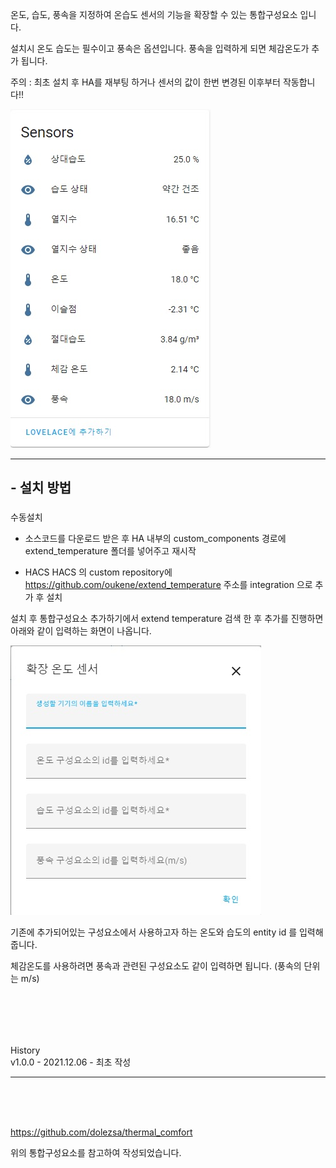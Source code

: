 
온도, 습도, 풍속을 지정하여 온습도 센서의 기능을 확장할 수 있는 통합구성요소 입니다.


설치시 온도 습도는 필수이고 풍속은 옵션입니다. 풍속을 입력하게 되면 체감온도가 추가 됩니다.


주의 : 최초 설치 후 HA를 재부팅 하거나 센서의 값이 한번 변경된 이후부터 작동합니다!!


![sensors.jpg](https://raw.githubusercontent.com/oukene/extend_temperature/main/images/sensors.jpg)


---

## - 설치 방법

###

수동설치

- 소스코드를 다운로드 받은 후 HA 내부의 custom_components 경로에 extend_temperature 폴더를 넣어주고 재시작


- HACS
HACS 의 custom repository에 https://github.com/oukene/extend_temperature 주소를 integration 으로 추가 후 설치




설치 후 통합구성요소 추가하기에서 extend temperature 검색 한 후 추가를 진행하면 아래와 같이 입력하는 화면이 나옵니다.


![settings.jpg](https://raw.githubusercontent.com/oukene/extend_temperature/main/images/settings.jpg)


기존에 추가되어있는 구성요소에서 사용하고자 하는 온도와 습도의 entity id 를 입력해줍니다.

체감온도를 사용하려면 풍속과 관련된 구성요소도 같이 입력하면 됩니다. (풍속의 단위는 m/s)

<br><br>
---
History
<br>
v1.0.0 - 2021.12.06 - 최초 작성

---
<br><br><br>

https://github.com/dolezsa/thermal_comfort

위의 통합구성요소를 참고하여 작성되었습니다.
